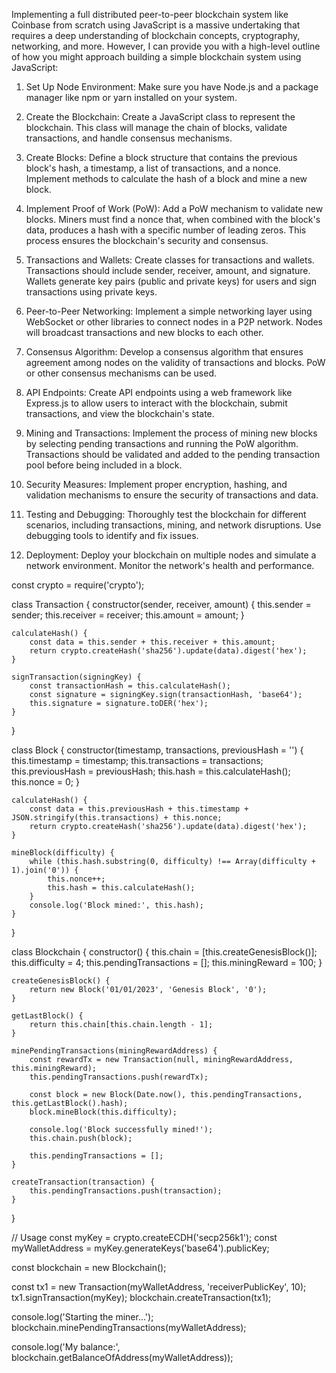 Implementing a full distributed peer-to-peer blockchain system like Coinbase from scratch using JavaScript is a massive undertaking that requires a deep understanding of blockchain concepts, cryptography, networking, and more. However, I can provide you with a high-level outline of how you might approach building a simple blockchain system using JavaScript:

1. Set Up Node Environment:
Make sure you have Node.js and a package manager like npm or yarn installed on your system.

2. Create the Blockchain:
Create a JavaScript class to represent the blockchain. This class will manage the chain of blocks, validate transactions, and handle consensus mechanisms.

3. Create Blocks:
Define a block structure that contains the previous block's hash, a timestamp, a list of transactions, and a nonce. Implement methods to calculate the hash of a block and mine a new block.

4. Implement Proof of Work (PoW):
Add a PoW mechanism to validate new blocks. Miners must find a nonce that, when combined with the block's data, produces a hash with a specific number of leading zeros. This process ensures the blockchain's security and consensus.

5. Transactions and Wallets:
Create classes for transactions and wallets. Transactions should include sender, receiver, amount, and signature. Wallets generate key pairs (public and private keys) for users and sign transactions using private keys.

6. Peer-to-Peer Networking:
Implement a simple networking layer using WebSocket or other libraries to connect nodes in a P2P network. Nodes will broadcast transactions and new blocks to each other.

7. Consensus Algorithm:
Develop a consensus algorithm that ensures agreement among nodes on the validity of transactions and blocks. PoW or other consensus mechanisms can be used.

8. API Endpoints:
Create API endpoints using a web framework like Express.js to allow users to interact with the blockchain, submit transactions, and view the blockchain's state.

9. Mining and Transactions:
Implement the process of mining new blocks by selecting pending transactions and running the PoW algorithm. Transactions should be validated and added to the pending transaction pool before being included in a block.

10. Security Measures:
Implement proper encryption, hashing, and validation mechanisms to ensure the security of transactions and data.

11. Testing and Debugging:
Thoroughly test the blockchain for different scenarios, including transactions, mining, and network disruptions. Use debugging tools to identify and fix issues.

12. Deployment:
Deploy your blockchain on multiple nodes and simulate a network environment. Monitor the network's health and performance.


const crypto = require('crypto');

class Transaction {
    constructor(sender, receiver, amount) {
        this.sender = sender;
        this.receiver = receiver;
        this.amount = amount;
    }

    calculateHash() {
        const data = this.sender + this.receiver + this.amount;
        return crypto.createHash('sha256').update(data).digest('hex');
    }

    signTransaction(signingKey) {
        const transactionHash = this.calculateHash();
        const signature = signingKey.sign(transactionHash, 'base64');
        this.signature = signature.toDER('hex');
    }
}

class Block {
    constructor(timestamp, transactions, previousHash = '') {
        this.timestamp = timestamp;
        this.transactions = transactions;
        this.previousHash = previousHash;
        this.hash = this.calculateHash();
        this.nonce = 0;
    }

    calculateHash() {
        const data = this.previousHash + this.timestamp + JSON.stringify(this.transactions) + this.nonce;
        return crypto.createHash('sha256').update(data).digest('hex');
    }

    mineBlock(difficulty) {
        while (this.hash.substring(0, difficulty) !== Array(difficulty + 1).join('0')) {
            this.nonce++;
            this.hash = this.calculateHash();
        }
        console.log('Block mined:', this.hash);
    }
}

class Blockchain {
    constructor() {
        this.chain = [this.createGenesisBlock()];
        this.difficulty = 4;
        this.pendingTransactions = [];
        this.miningReward = 100;
    }

    createGenesisBlock() {
        return new Block('01/01/2023', 'Genesis Block', '0');
    }

    getLastBlock() {
        return this.chain[this.chain.length - 1];
    }

    minePendingTransactions(miningRewardAddress) {
        const rewardTx = new Transaction(null, miningRewardAddress, this.miningReward);
        this.pendingTransactions.push(rewardTx);

        const block = new Block(Date.now(), this.pendingTransactions, this.getLastBlock().hash);
        block.mineBlock(this.difficulty);

        console.log('Block successfully mined!');
        this.chain.push(block);

        this.pendingTransactions = [];
    }

    createTransaction(transaction) {
        this.pendingTransactions.push(transaction);
    }
}

// Usage
const myKey = crypto.createECDH('secp256k1');
const myWalletAddress = myKey.generateKeys('base64').publicKey;

const blockchain = new Blockchain();

const tx1 = new Transaction(myWalletAddress, 'receiverPublicKey', 10);
tx1.signTransaction(myKey);
blockchain.createTransaction(tx1);

console.log('Starting the miner...');
blockchain.minePendingTransactions(myWalletAddress);

console.log('My balance:', blockchain.getBalanceOfAddress(myWalletAddress));
